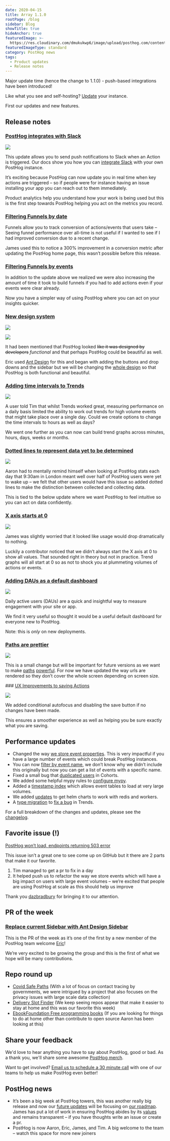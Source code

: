 ```yaml
---
date: 2020-04-15
title: Array 1.1.0
rootPage: /blog
sidebar: Blog
showTitle: true
hideAnchor: true
featuredImage: >-
  https://res.cloudinary.com/dmukukwp6/image/upload/posthog.com/contents/images/blog/array/default.png
featuredImageType: standard
category: PostHog news
tags:
  - Product updates
  - Release notes
---
```


Major update time (hence the change to 1.*1*.0) - push-based integrations have been introduced!

Like what you see and self-hosting? [Update](/docs/runbook/upgrading-posthog) your instance.

First our updates and new features.

## Release notes

### [PostHog integrates with Slack](/docs/integrate/webhooks/slack)

![](https://res.cloudinary.com/dmukukwp6/image/upload/v1710055416/posthog.com/contents/images/04/Slack_____slackupdates___PostHog.png)

This update allows you to send push notifications to Slack when an Action is triggered. Our docs show you how you can [integrate Slack](/docs/integrate/webhooks/slack) with your own PostHog instance.

It’s exciting because PostHog can now update you in real time when key actions are triggered – so if people were for instance having an issue installing your app you can reach out to them immediately. 

Product analytics help you understand how your work is being used but this is the first step towards PostHog helping you act on the metrics you record. 

### [Filtering Funnels by date](https://github.com/PostHog/posthog/pull/506)

Funnels allow you to track conversion of actions/events that users take – Seeing funnel performance over all-time is not useful if I wanted to see if I had improved conversion due to a recent change.

James used this to notice a 300% improvement in a conversion metric after updating the PostHog home page, this wasn’t possible before this release.

### [Filtering Funnels by events](https://github.com/PostHog/posthog/pull/561)

In addition to the update above we realized we were also increasing the amount of time it took to build funnels if you had to add actions even if your events were clear already.

Now you have a simpler way of using PostHog where you can act on your insights quicker.

### [New design system](https://github.com/PostHog/posthog/pull/530)

![](https://res.cloudinary.com/dmukukwp6/image/upload/v1710055416/posthog.com/contents/images/04/Posthog-6-e1586882580994.png)

![](https://res.cloudinary.com/dmukukwp6/image/upload/v1710055416/posthog.com/contents/images/04/Posthog-10.png)

It had been mentioned that PostHog looked <strike>like it was designed by developers</strike> *functional* and that perhaps PostHog could be beautiful as well. 

Eric used [Ant Design](https://ant.design/) for this and began with adding the buttons and drop downs and the sidebar but we will be changing the [whole design](https://github.com/PostHog/posthog/issues/531) so that PostHog is both functional and beautiful. 

### [Adding time intervals to Trends](https://github.com/PostHog/posthog/pull/504)

![](https://res.cloudinary.com/dmukukwp6/image/upload/v1710055416/posthog.com/contents/images/04/time-intervals.gif)

A user told Tim that whilst Trends worked great, measuring performance on a daily basis limited the ability to work out trends for high volume events that might take place over a single day. Could we create options to change the time intervals to hours as well as days?

We went one further as you can now can build trend graphs across minutes, hours, days, weeks or months.

### [Dotted lines to represent data yet to be determined](https://github.com/PostHog/posthog/pull/578)

![](https://res.cloudinary.com/dmukukwp6/image/upload/v1710055416/posthog.com/contents/images/04/dotted-lines.png)

Aaron had to mentally remind himself when looking at PostHog stats each day that 9:30am in London meant well over half of PostHog users were yet to wake up – we felt that other users would have this issue so added dotted lines to make the distinction between collected and collecting data. 

This is tied to the below update where we want PostHog to feel intuitive so you can act on data confidently.

### [X axis starts at 0](https://github.com/PostHog/posthog/pull/563)

![](https://res.cloudinary.com/dmukukwp6/image/upload/v1710055416/posthog.com/contents/images/04/Posthog-7.png)

James was slightly worried that it looked like usage would drop dramatically to nothing. 

Luckily a contributor noticed that we didn’t always start the X axis at 0 to show all values. That sounded right in theory but not in practice. Trend graphs will all start at 0 so as not to shock you at plummeting volumes of actions or events.

### [Adding DAUs as a default dashboard](https://github.com/PostHog/posthog/pull/559)

![](https://res.cloudinary.com/dmukukwp6/image/upload/v1710055416/posthog.com/contents/images/04/Posthog-8.png)

Daily active users (DAUs) are a quick and insightful way to measure engagement with your site or app. 

We find it very useful so thought it would be a useful default dashboard for everyone new to PostHog. 

Note: this is *only* on new deployments.

### [Paths are prettier](https://github.com/PostHog/posthog/pull/542)

![](https://user-images.githubusercontent.com/1727427/79004996-d1c0e780-7b4d-11ea-824f-bff7251c7beb.png)

This is a small change but will be important for future versions as we want to make [paths](https://github.com/PostHog/posthog/issues/448) [powerful](https://github.com/PostHog/posthog/issues/568). For now we have updated the way urls are rendered so they don’t cover the whole screen depending on screen size.

### [UX Improvements to saving Actions](https://github.com/PostHog/posthog/pull/497)

![](https://res.cloudinary.com/dmukukwp6/image/upload/v1710055416/posthog.com/contents/images/04/save-actions-ux.gif)

We added conditional autofocus and disabling the save button if no changes have been made. 

This ensures a smoother experience as well as helping you be sure exactly what you are saving.

## Performance updates

* Changed the way [we store event properties](https://github.com/PostHog/posthog/pull/588). This is very impactful if you have a large number of events which could break PostHog instances.
* You can now [filter by event name](https://github.com/PostHog/posthog/pull/571), we don’t know why we didn’t include this originally but now you can get a list of events with a specific name.
* Fixed a small bug that [duplicated users](https://github.com/PostHog/posthog/pull/552) in Cohorts.
* We added some helpful mypy rules to [configure mypy](https://github.com/PostHog/posthog/pull/562).
* Added a [timestamp index](https://github.com/PostHog/posthog/pull/583) which allows event tables to load at very large volumes.
* We added [updates](https://github.com/PostHog/posthog/pull/558) to get helm charts to work with redis and workers.
* A [type migration](https://github.com/PostHog/posthog/pull/519) to [fix a bug](https://github.com/PostHog/posthog/pull/513) in Trends.

For a full breakdown of the changes and updates, please see the [changelog](https://github.com/PostHog/posthog/blob/master/CHANGELOG.md).
 
## Favorite issue (!)

[PostHog won’t load, endpoints returning 503 error](https://github.com/PostHog/posthog/issues/581)

This issue isn’t a great one to see come up on GitHub but it there are 2 parts that make it our favorite. 

1. Tim managed to get a pr to fix in a day 
1. It helped push us to refactor the way we store events which will have a big impact on users with large event volumes – we’re excited that people are using PostHog at scale as this should help us improve

Thank you [dazbradbury](https://github.com/dazbradbury) for bringing it to our attention.

## PR of the week

### [Replace current Sidebar with Ant Design Sidebar](https://github.com/PostHog/posthog/pull/530)

This is the PR of the week as it’s one of the first by a new member of the PostHog team welcome [Eric](https://github.com/EDsCODE)!

We’re very excited to be growing the group and this is the first of what we hope will be many contributions.

## Repo round up

* [Covid Safe Paths](https://github.com/tripleblindmarket/covid-safe-paths) (With a lot of focus on contact tracing by governments, we were intrigued by a project that also focuses on the privacy issues with large scale data collection)
* [Delivery Slot Finder](https://github.com/ahertel/Amazon-Fresh-Whole-Foods-delivery-slot-finder) (We keep seeing repos appear that make it easier to stay at home and this was our favorite this week)
* [EbookFoundation Free programming books](https://github.com/EbookFoundation/free-programming-books) (If you are looking for things to do at home other than contribute to open source Aaron has been looking at this) 

## Share your feedback
We'd love to hear anything you have to say about PostHog, good or bad. As a thank you, we'll share some awesome [PostHog merch](https://merch.posthog.com).

Want to get involved? [Email us to schedule a 30 minute call](mailto:hey@posthog.com) with one of our teams to help us make PostHog even better!


## PostHog news

* It’s been a big week at PostHog towers, this was another really big release and now our [future updates](https://github.com/PostHog/posthog/projects/5) will be focusing on [our roadmap](/handbook/strategy/roadmap). James has put a lot of work in ensuring PostHog abides by its [values](/handbook/company/values) and remains transparent  – if you have thoughts write an issue or create a pr.
* PostHog is now Aaron, Eric, James, and Tim. A big welcome to the team – watch this space for more new joiners

<ArrayCTA />
